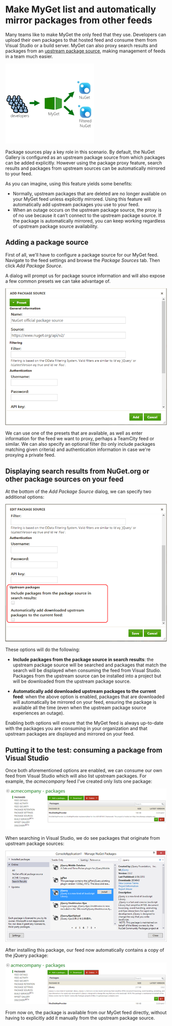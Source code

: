 # Make MyGet list and automatically mirror packages from other feeds
Many teams like to make MyGet the only feed that they use. Developers can upload their own packages to that hosted feed and consume them from Visual Studio or a build server. MyGet can also proxy search results and packages from an [upstream package source](http://docs.myget.org/docs/reference/package-sources), making management of feeds in a team much easier.

![Proxy upstream feed](Images/proxy-schema.png)

Package sources play a key role in this scenario. By default, the NuGet Gallery is configured as an upstream package source from which packages can be added explicitly. However using the package proxy feature, search results and packages from upstream sources can be automatically mirrored to your feed.

As you can imagine, using this feature yields some benefits:

* Normally, upstream packages that are deleted are no longer available on your MyGet feed unless explicitly mirrored. Using this feature will automatically add upstream packages you use to your feed.
* When an outage occurs on the upstream package source, the proxy is of no use because it can’t connect to the upstream package source. If the package is automatically mirrored, you can keep working regardless of upstream package source availability.

## Adding a package source
First of all, we'll have to configure a package source for our MyGet feed. Navigate to the feed settings and browse the *Package Sources* tab. Then click *Add Package Source*.

A dialog will prompt us for package source information and will also expose a few common presets we can take advantage of.

![Add Package Source Dialog](Images/add_package_source.png)

We can use one of the presets that are available, as well as enter information for the feed we want to proxy, perhaps a TeamCity feed or similar. We can also specify an optional filter (to only include packages matching given criteria) and authentication information in case we're proxying a private feed.

## Displaying search results from NuGet.org or other package sources on your feed
At the bottom of the _Add Package Source_ dialog, we can specify two additional options:

![Proxy settings](Images/proxy-settings.png)

These options will do the following:

* **Include packages from the package source in search results**: the upstream package source will be searched and packages that match the search will be displayed when consuming the feed from Visual Studio. Packages from the upstream source can be installed into a project but will be downloaded from the upstream package source.

* **Automatically add downloaded upstream packages to the current feed**: when the above option is enabled, packages that are downloaded will automatically be mirrored on your feed, ensuring the package is available all the time (even when the upstream package source experiences an outage).

Enabling both options will ensure that the MyGet feed is always up-to-date with the packages you are consuming in your organization and that upstream packages are displayed and mirrored on your feed.

## Putting it to the test: consuming a package from Visual Studio
Once both aforementioned options are enabled, we can consume our own feed from Visual Studio which will also list upstream packages. For example, the _acmecompany_ feed I've created only lists one package:

![One package on our feed](Images/acmefeed-one-package.png)

When searching in Visual Studio, we do see packages that originate from upstream package sources:

![Visual Studio showing upstream packages](Images/acmefeed-upstream-search.png)

After installing this package, our feed now automatically contains a copy of the jQuery package:

![Mirror upstream pckages](Images/acmefeed-two-packages.png)

From now on, the package is available from our MyGet feed directly, without having to explicitly add it manually from the upstream package source.
